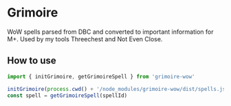# Grimoire

WoW spells parsed from DBC and converted to important information for M+.
Used by my tools Threechest and Not Even Close.

## How to use

```ts
import { initGrimoire, getGrimoireSpell } from 'grimoire-wow'

initGrimoire(process.cwd() + '/node_modules/grimoire-wow/dist/spells.json')
const spell = getGrimoireSpell(spellId)
```